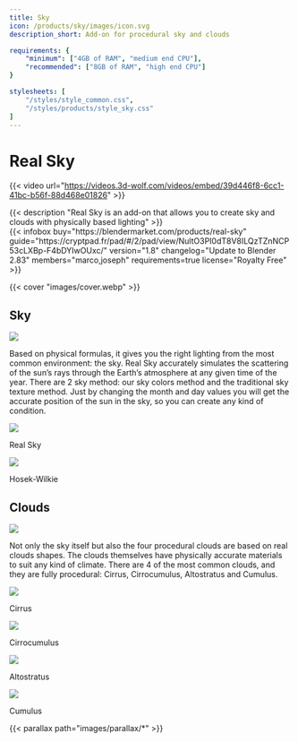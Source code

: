 ```yaml
---
title: Sky
icon: /products/sky/images/icon.svg
description_short: Add-on for procedural sky and clouds

requirements: {
    "minimum": ["4GB of RAM", "medium end CPU"],
    "recommended": ["8GB of RAM", "high end CPU"]
}

stylesheets: [
    "/styles/style_common.css",
    "/styles/products/style_sky.css"
]
---
```


# Real Sky

{{< video url="https://videos.3d-wolf.com/videos/embed/39d446f8-6cc1-41bc-b56f-88d468e01826" >}}

<div class="space"></div>

<div class="halfpage">
    <div class="column">
	{{< description "Real Sky is an add-on that allows you to create sky and clouds with physically based lighting" >}}
    </div>
    <div class="column">
	{{< infobox
	    buy="https://blendermarket.com/products/real-sky"
	    guide="https://cryptpad.fr/pad/#/2/pad/view/NultO3PI0dT8V8ILQzTZnNCP53cLXBp-F4bDYIwOUxc/"
	    version="1.8"
	    changelog="Update to Blender 2.83"
	    members="marco,joseph"
	    requirements=true
	    license="Royalty Free"
	>}}
    </div>
</div>

<div class="space"></div>

{{< cover "images/cover.webp" >}}

## Sky
<div class="halfpage">
	<div class="column1 panel">
		<img class="panels" src="/products/sky/images/sky panel.webp">
	</div>
	<div class="column2">
		<p>Based on physical formulas, it gives you the right lighting from the most common environment: the sky.
Real Sky accurately simulates the scattering of the sun’s rays through the Earth’s atmosphere at any given time of the year.
There are 2 sky method: our sky colors method and the traditional sky texture method.
Just by changing the month and day values you will get the accurate position of the sun in the sky, so you can create any kind of condition.</p>
		<div class="supcontainer">
			<div class="container">
				<img src="/products/sky/images/real sky.webp">
				<p>Real Sky</p>
			</div>
			<div class="container">
				<img src="/products/sky/images/hosek-wilkie.webp">
				<p>Hosek-Wilkie</p>
			</div>
		</div>
	</div>
</div>

<div class="space"></div>

## Clouds
<div class="halfpage">
	<div class="column1 panel">
		<img class="panels" src="/products/sky/images/clouds panel.webp">
	</div>
	<div class="column2">
		<p>Not only the sky itself but also the four procedural clouds are based on real clouds shapes.
The clouds themselves have physically accurate materials to suit any kind of climate.
There are 4 of the most common clouds, and they are fully procedural:
Cirrus, Cirrocumulus, Altostratus and Cumulus.</p>
		<div class="supcontainer">
			<div class="container">
				<img src="/products/sky/images/Cirrus.webp">
				<p>Cirrus</p>
			</div>
			<div class="container">
				<img src="/products/sky/images/Cirrocumulus.webp">
				<p>Cirrocumulus</p>
			</div>
			<div class="container">
				<img src="/products/sky/images/Altostratus.webp">
				<p>Altostratus</p>
			</div>
			<div class="container">
				<img src="/products/sky/images/Cumulus.webp">
				<p>Cumulus</p>
			</div>
		</div>
	</div>
</div>

{{< parallax path="images/parallax/*" >}}
